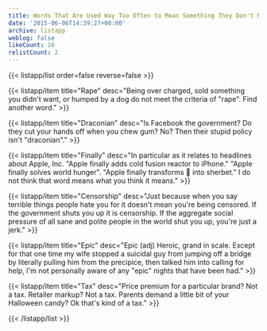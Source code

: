 ```yaml
---
title: Words That Are Used Way Too Often to Mean Something They Don't Mean
date: '2015-06-06T14:39:27+00:00'
archive: listapp
weblog: false
likeCount: 16
relistCount: 2
---
```



{{< listapp/list order=false reverse=false >}}

   {{< listapp/item title="Rape"
      desc="Being over charged, sold something you didn't want, or humped by a dog do not meet the criteria of \"rape\". Find another word." >}}

   {{< listapp/item title="Draconian"
      desc="Is Facebook the government? Do they cut your hands off when you chew gum? No? Then their stupid policy isn't \"draconian\"." >}}

   {{< listapp/item title="Finally"
      desc="In particular as it relates to headlines about Apple, Inc. \"Apple finally adds cold fusion reactor to iPhone.\" \"Apple finally solves world hunger\". \"Apple finally transforms 💩 into sherbet.\" I do not think that word means what you think it means." >}}

   {{< listapp/item title="Censorship"
      desc="Just because when you say terrible things people hate you for it doesn't mean you're being censored. If the government shuts you up it is censorship. If the aggregate social pressure of all sane and polite people in the world shut you up, you're just a jerk." >}}

   {{< listapp/item title="Epic"
      desc="Epic (adj) Heroic, grand in scale. Except for that one time my wife stopped a suicidal guy from jumping off a bridge by literally pulling him from the precipice, then talked him into calling for help, I'm not personally aware of any \"epic\" nights that have been had." >}}

   {{< listapp/item title="Tax"
      desc="Price premium for a particular brand? Not a tax. Retailer markup? Not a tax. Parents demand a little bit of your Halloween candy? Ok that's kind of a tax." >}}

{{< /listapp/list >}}
